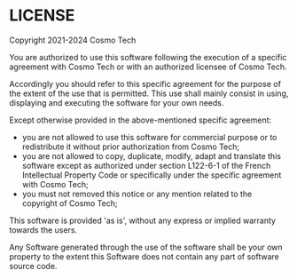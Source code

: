LICENSE
=======

Copyright 2021-2024 Cosmo Tech

You are authorized to use this software following the execution of a specific agreement with Cosmo Tech or with an authorized licensee of Cosmo Tech.

Accordingly you should refer to this specific agreement for the purpose of the extent of the use that is permitted. This use shall mainly consist in using, displaying and executing the software for your own needs.

Except otherwise provided in the above-mentioned specific agreement:
- you are not allowed to use this software for commercial purpose or to redistribute it without prior authorization from Cosmo Tech;
- you are not allowed to copy, duplicate, modify, adapt and translate this software except as authorized under section L122-6-1 of the French Intellectual Property Code or specifically under the specific agreement with Cosmo Tech;
- you must not removed this notice or any mention related to the copyright of Cosmo Tech;

This software is provided 'as is', without any express or implied warranty towards the users.

Any Software generated through the use of the software shall be your own property to the extent this Software does not contain any part of software source code.